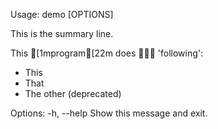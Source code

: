 Usage: demo [OPTIONS]

  This is the summary line.

  This [1mprogram[22m does 𝘵𝘩𝘦 'following':
   * This
   * That
   * The other (deprecated)

Options:
  -h, --help  Show this message and exit.
